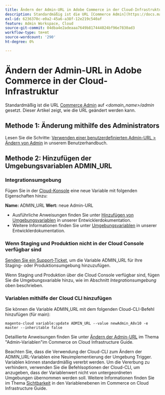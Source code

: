 ```yaml
---
title: Ändern der Admin-URL in Adobe Commerce in der Cloud-Infrastruktur
description: Standardmäßig ist die URL [Commerce Admin](https://docs.magento.com/m2/ee/user_guide/stores/admin.html) auf *&lt;domain\_name&gt;/admin* gesetzt. Dieser Artikel zeigt, wie die URL geändert werden kann.
exl-id: 6236370c-e0a2-45a6-a38f-12e219c540af
feature: Admin Workspace, Cloud
source-git-commit: 04dba4e2adeaaa7649b817444024bf96e7830ad3
workflow-type: tm+mt
source-wordcount: '290'
ht-degree: 0%

---
```


# Ändern der Admin-URL in Adobe Commerce in der Cloud-Infrastruktur

Standardmäßig ist die URL [Commerce Admin](https://experienceleague.adobe.com/docs/commerce-admin/start/admin/admin.html) auf *&lt;domain\_name>/admin* gesetzt. Dieser Artikel zeigt, wie die URL geändert werden kann.

## Methode 1: Änderung mithilfe des Administrators

Lesen Sie die Schritte: [Verwenden einer benutzerdefinierten Admin-URL > Ändern von Admin](https://experienceleague.adobe.com/docs/commerce-admin/stores-sales/site-store/store-urls.html#use-a-custom-admin-url) in unserem Benutzerhandbuch.

## Methode 2: Hinzufügen der Umgebungsvariablen ADMIN\_URL

### Integrationsumgebung

Fügen Sie in der [Cloud-Konsole](https://experienceleague.adobe.com/docs/commerce-cloud-service/user-guide/project/overview.html) eine neue Variable mit folgenden Eigenschaften hinzu:

**Name:** ADMIN\_URL **Wert:** neue Admin-URL

* Ausführliche Anweisungen finden Sie unter [Hinzufügen von Umgebungsvariablen](https://experienceleague.adobe.com/docs/commerce-cloud-service/user-guide/project/overview.html#configure-environment) in unserer Entwicklerdokumentation.
* Weitere Informationen finden Sie unter [Umgebungsvariablen](https://experienceleague.adobe.com/docs/commerce-cloud-service/user-guide/configure/env/stage/variables-admin.html) in unserer Entwicklerdokumentation.

### Wenn Staging und Produktion nicht in der Cloud Console verfügbar sind

[Senden Sie ein Support-Ticket](/help/help-center-guide/help-center/magento-help-center-user-guide.md#submit-ticket), um die Variable ADMIN\_URL für Ihre Staging- oder Produktionsumgebung hinzuzufügen.

Wenn Staging und Produktion über die Cloud Console verfügbar sind, fügen Sie die Umgebungsvariable hinzu, wie im Abschnitt *Integrationsumgebung* oben beschrieben.

### Variablen mithilfe der Cloud CLI hinzufügen

Sie können die Variable ADMIN\_URL mit dem folgenden Cloud-CLI-Befehl hinzufügen (für main):

`magento-cloud variable:update ADMIN_URL --value newAdmin_A8v10 -e master --inheritable false`

Detaillierte Anweisungen finden Sie unter [Ändern der Admin-URL](https://experienceleague.adobe.com/docs/commerce-cloud-service/user-guide/configure/env/stage/variables-admin.html?lang=en#change-the-admin-url) im Thema &quot;Admin-Variablen&quot;im Commerce on Cloud Infrastructure Guide.

Beachten Sie, dass die Verwendung der Cloud-CLI zum Ändern der ADMIN\_URL-Variablen eine Neuimplementierung der Umgebung Trigger. Variablen können standardmäßig vererbt werden. Um die Vererbung zu verhindern, verwenden Sie die Befehlsoptionen der Cloud-CLI, um anzugeben, dass der Variablenwert nicht von untergeordneten Umgebungen übernommen werden soll. Weitere Informationen finden Sie im Thema [Sichtbarkeit](https://experienceleague.adobe.com/docs/commerce-cloud-service/user-guide/configure/env/variable-levels.html#visibility) in den Variablenebenen im Commerce on Cloud Infrastructure Guide.

